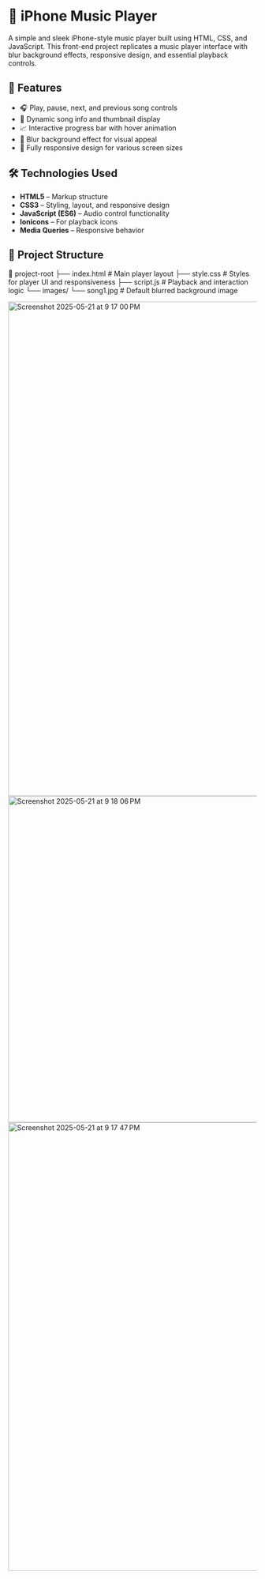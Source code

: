 # 🎵 iPhone Music Player

A simple and sleek iPhone-style music player built using HTML, CSS, and JavaScript. This front-end project replicates a music player interface with blur background effects, responsive design, and essential playback controls.

## 🚀 Features

- 🎧 Play, pause, next, and previous song controls
- 🎼 Dynamic song info and thumbnail display
- 📈 Interactive progress bar with hover animation
- 🌁 Blur background effect for visual appeal
- 📱 Fully responsive design for various screen sizes

## 🛠️ Technologies Used

- **HTML5** – Markup structure
- **CSS3** – Styling, layout, and responsive design
- **JavaScript (ES6)** – Audio control functionality
- **Ionicons** – For playback icons
- **Media Queries** – Responsive behavior

## 📁 Project Structure


📁 project-root
├── index.html # Main player layout
├── style.css # Styles for player UI and responsiveness
├── script.js # Playback and interaction logic
└── images/
└── song1.jpg # Default blurred background image

<img width="1001" alt="Screenshot 2025-05-21 at 9 17 00 PM" src="https://github.com/user-attachments/assets/5c2ff951-3b0c-4923-91d6-b9c69f8e73ec" />
<img width="661" alt="Screenshot 2025-05-21 at 9 18 06 PM" src="https://github.com/user-attachments/assets/0b4ddc28-81e9-44cc-a54d-4141098edd90" />

<img width="908" alt="Screenshot 2025-05-21 at 9 17 47 PM" src="https://github.com/user-attachments/assets/820cb34b-1a28-4114-a5e9-54da1cc228d7" />
